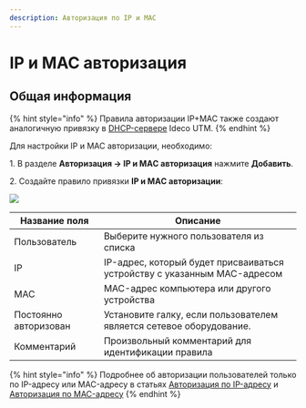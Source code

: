 ```yaml
---
description: Авторизация по IP и MAC
---
```


# IP и MAC авторизация

## Общая информация
{% hint style="info" %}
Правила авторизации IP+MAC также создают аналогичную привязку в [DHCP-сервере](../../../services/dhcp.md#nastroika-dhcp-servera-s-privyazkoi-ip-k-mac) Ideco UTM.
{% endhint %}

Для настройки IP и MAC авторизации, необходимо:

1\. В разделе **Авторизация -> IP и MAС авторизация** нажмите **Добавить**.

2\. Создайте правило привязки **IP и MAС авторизации**:

![](../../../.gitbook/assets/IP-MAC-authorization.png)

| Название поля | Описание                                                                |
| ------------- | ----------------------------------------------------------------------- |
| Пользователь  | Выберите нужного пользователя из списка                                  |
| IP            | IP-адрес, который будет присваиваться устройству с указанным MAC-адресом |
| MAC           | MAC-адрес компьютера или другого устройства                              |
| Постоянно авторизован | Установите галку, если пользователем является сетевое оборудование.  |
| Комментарий   | Произвольный комментарий для идентификации правила                       |



{% hint style="info" %}
Подробнее об авторизации пользователей только по IP-адресу или MAC-адресу в статьях [Авторизация по IP-адресу](ip.md) и [Авторизация по MAC-адресу](mac.md)
{% endhint %}
